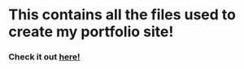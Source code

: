# This contains all the files used to create my portfolio site!
### Check it out [here!](https://www.brandonchong.me)
